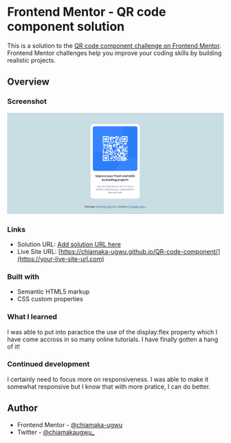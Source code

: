 # Frontend Mentor - QR code component solution

This is a solution to the [QR code component challenge on Frontend Mentor](https://www.frontendmentor.io/challenges/qr-code-component-iux_sIO_H). Frontend Mentor challenges help you improve your coding skills by building realistic projects. 

## Overview

### Screenshot

![](./qrcodecomponent.png)


### Links

- Solution URL: [Add solution URL here](https://your-solution-url.com)
- Live Site URL: [https://chiamaka-ugwu.github.io/QR-code-component/](https://your-live-site-url.com)


### Built with

- Semantic HTML5 markup
- CSS custom properties

### What I learned

I was able to put into paractice the use of the display:flex property which I have come accross in so many online tutorials. I have finally
gotten a hang of it!

### Continued development

I certainly need to focus more on responsiveness. I was able to make it somewhat responsive but I know that with more pratice, I can do better.

## Author

- Frontend Mentor - [@chiamaka-ugwu](https://www.frontendmentor.io/profile/chiamaka-ugwu)
- Twitter - [@chiamakaugwu_](https://www.twitter.com/chiamakaugwu_)
